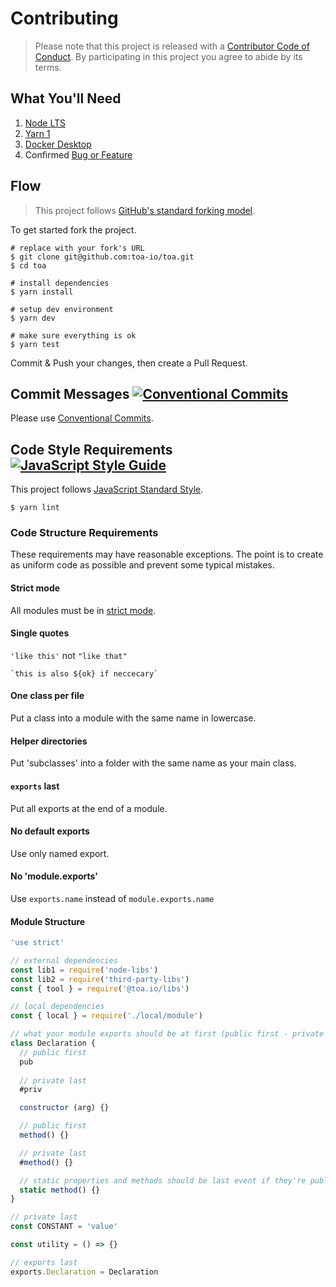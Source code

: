# Contributing

> Please note that this project is released with a [Contributor Code of Conduct](./CONDUCT.md).
> By participating in this project you agree to abide by its terms.

## What You'll Need
1. [Node LTS](https://nodejs.org/)
2. [Yarn 1](https://yarnpkg.com/getting-started/install)
3. [Docker Desktop](https://www.docker.com/get-started)
4. Confirmed [Bug or Feature](https://github.com/toa-io/toa/issues)

## Flow
> This project follows [GitHub's standard forking model](https://guides.github.com/activities/forking/).

To get started fork the project. 

```shell
# replace with your fork's URL
$ git clone git@github.com:toa-io/toa.git
$ cd toa

# install dependencies
$ yarn install

# setup dev environment
$ yarn dev

# make sure everything is ok
$ yarn test
```

Commit & Push your changes, then create a Pull Request. 

## Commit Messages [![Conventional Commits](https://img.shields.io/badge/Conventional%20Commits-1.0.0-brightgreen.svg)](https://conventionalcommits.org)
Please use [Conventional Commits](https://www.conventionalcommits.org/en/v1.0.0/).

## Code Style Requirements [![JavaScript Style Guide](https://img.shields.io/badge/code_style-standard-brightgreen.svg)](https://standardjs.com)

This project follows [JavaScript Standard Style](https://standardjs.com).
```shell
$ yarn lint
```

### Code Structure Requirements
These requirements may have reasonable exceptions. 
The point is to create as uniform code as possible and prevent some typical mistakes.

#### Strict mode
All modules must be in [strict mode](https://developer.mozilla.org/en-US/docs/Web/JavaScript/Reference/Strict_mode).

#### Single quotes
`'like this'` not `"like that"`

`` `this is also ${ok} if neccecary`  ``

#### One class per file
Put a class into a module with the same name in lowercase.

#### Helper directories
Put 'subclasses' into a folder with the same name as your main class.

#### `exports` last
Put all exports at the end of a module.

#### No default exports
Use only named export.

#### No 'module.exports'
Use `exports.name` instead of `module.exports.name`

#### Module Structure
```javascript
'use strict'

// external dependencies
const lib1 = require('node-libs')
const lib2 = require('third-party-libs')
const { tool } = require('@toa.io/libs')

// local dependencies
const { local } = require('./local/module')

// what your module exports should be at first (public first - private last)
class Declaration {
  // public first
  pub
  
  // private last
  #priv

  constructor (arg) {}

  // public first
  method() {}

  // private last
  #method() {}

  // static properties and methods should be last event if they're public
  static method() {}
}

// private last
const CONSTANT = 'value'

const utility = () => {}

// exports last
exports.Declaration = Declaration
```
